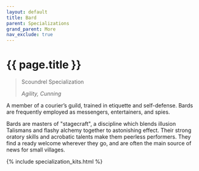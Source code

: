 ```yaml
---
layout: default
title: Bard
parent: Specializations
grand_parent: More
nav_exclude: true
---
```


# {{ page.title }}

> Scoundrel Specialization
> 
> _Agility, Cunning_

A member of a courier’s guild, trained in etiquette and self-defense. Bards are frequently employed as messengers, entertainers, and spies. 

Bards are masters of "stagecraft", a discipline which blends illusion Talismans and flashy alchemy together to astonishing effect. Their strong oratory skills and acrobatic talents make them peerless performers. They find a ready welcome wherever they go, and are often the main source of news for small villages.

{% include specialization_kits.html %}
